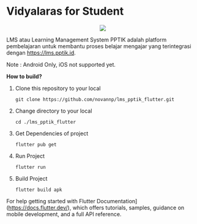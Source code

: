 # Vidyalaras for Student

<p align="center">
   <img src="https://github.com/novannp/lms_pptik_flutter/blob/master/android/app/src/main/res/mipmap-xxhdpi/ic_launcher.png">
</p>

LMS atau Learning Management System PPTIK adalah platform pembelajaran untuk membantu proses belajar mengajar yang
terintegrasi dengan https://lms.pptik.id.

Note : Android Only, iOS not supported yet.

**How to build?**

1. Clone this repository to your local

   `git clone https://github.com/novannp/lms_pptik_flutter.git`

2. Change directory to your local

   `cd ./lms_pptik_flutter`

3. Get Dependencies of project

   `flutter pub get`

4. Run Project

   `flutter run`

5. Build Project

   `flutter build apk`

For help getting started with Flutter Documentation](https://docs.flutter.dev/), which offers tutorials,
samples, guidance on mobile development, and a full API reference.
